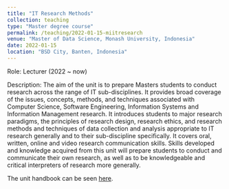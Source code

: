 ```yaml
---
title: "IT Research Methods"
collection: teaching
type: "Master degree course"
permalink: /teaching/2022-01-15-miitresearch
venue: "Master of Data Science, Monash University, Indonesia"
date: 2022-01-15
location: "BSD City, Banten, Indonesia"
---
```


Role: Lecturer (2022 ~ now)

Description: The aim of the unit is to prepare Masters students to conduct research across the range of IT sub-disciplines. It provides broad coverage of the issues, concepts, methods, and techniques associated with Computer Science, Software Engineering, Information Systems and Information Management research. It introduces students to major research paradigms, the principles of research design, research ethics, and research methods and techniques of data collection and analysis appropriate to IT research generally and to their sub-discipline specifically. It covers oral, written, online and video research communication skills. Skills developed and knowledge acquired from this unit will prepare students to conduct and communicate their own research, as well as to be knowledgeable and critical interpreters of research more generally.

The unit handbook can be seen [here](https://handbook.monash.edu/2021/units/ITI5125).
